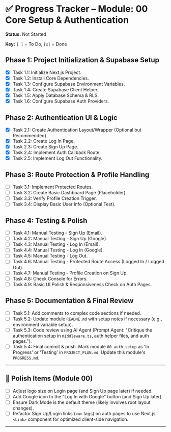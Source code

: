 # ✅ Progress Tracker – Module: 00 Core Setup & Authentication

**Status:** Not Started

**Key:** `[ ]` = To Do, `[x]` = Done

## Phase 1: Project Initialization & Supabase Setup

-   [x] Task 1.1: Initialize Next.js Project.
-   [x] Task 1.2: Install Core Dependencies.
-   [x] Task 1.3: Configure Supabase Environment Variables.
-   [x] Task 1.4: Create Supabase Client Helper.
-   [x] Task 1.5: Apply Database Schema & RLS.
-   [x] Task 1.6: Configure Supabase Auth Providers.

## Phase 2: Authentication UI & Logic

-   [x] Task 2.1: Create Authentication Layout/Wrapper (Optional but Recommended).
-   [x] Task 2.2: Create Log In Page.
-   [x] Task 2.3: Create Sign Up Page.
-   [x] Task 2.4: Implement Auth Callback Route.
-   [x] Task 2.5: Implement Log Out Functionality.

## Phase 3: Route Protection & Profile Handling

-   [ ] Task 3.1: Implement Protected Routes.
-   [ ] Task 3.2: Create Basic Dashboard Page (Placeholder).
-   [ ] Task 3.3: Verify Profile Creation Trigger.
-   [ ] Task 3.4: Display Basic User Info (Optional Test).

## Phase 4: Testing & Polish

-   [ ] Task 4.1: Manual Testing - Sign Up (Email).
-   [ ] Task 4.2: Manual Testing - Sign Up (Google).
-   [ ] Task 4.3: Manual Testing - Log In (Email).
-   [ ] Task 4.4: Manual Testing - Log In (Google).
-   [ ] Task 4.5: Manual Testing - Log Out.
-   [ ] Task 4.6: Manual Testing - Protected Route Access (Logged In / Logged Out).
-   [ ] Task 4.7: Manual Testing - Profile Creation on Sign Up.
-   [ ] Task 4.8: Check Console for Errors.
-   [ ] Task 4.9: Basic UI Polish & Responsiveness Check on Auth Pages.

## Phase 5: Documentation & Final Review

-   [ ] Task 5.1: Add comments to complex code sections if needed.
-   [ ] Task 5.2: Update module `README.md` with setup notes if necessary (e.g., environment variable setup).
-   [ ] Task 5.3: Code review using AI Agent (Prompt Agent: "Critique the authentication setup in `middleware.ts`, auth helper files, and auth pages.").
-   [ ] Task 5.4: Final commit & push. Mark module `00_auth_setup` as 'In Progress' or 'Testing' in `PROJECT_PLAN.md`. Update this module's `PROGRESS.md`.

---

## 🧹 Polish Items (Module 00)

*   [ ] Adjust logo size on Login page (and Sign Up page later) if needed.
*   [ ] Add Google icon to the "Log In with Google" button (and Sign Up later).
*   [ ] Ensure Dark Mode is the default theme (likely involves root layout changes).
*   [ ] Refactor Sign Up/Login links (`<a>` tags) on auth pages to use Next.js `<Link>` component for optimized client-side navigation.

---